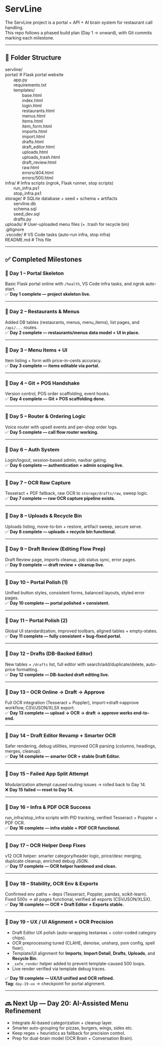 # ServLine  
The ServLine project is a portal + API + AI brain system for restaurant call handling.  
This repo follows a phased build plan (Day 1 → onward), with Git commits marking each milestone.  

---

## 📁 Folder Structure  

servline/  
portal/  # Flask portal website  
  app.py  
  requirements.txt  
  templates/  
    base.html  
    index.html  
    login.html  
    restaurants.html  
    menus.html  
    items.html  
    item_form.html  
    imports.html  
    import.html  
    drafts.html  
    draft_editor.html  
    uploads.html  
    uploads_trash.html  
    draft_review.html  
    raw.html  
    errors/404.html  
    errors/500.html  
infra/  # Infra scripts (ngrok, Flask runner, stop scripts)  
  run_infra.ps1  
  stop_infra.ps1  
storage/  # SQLite database + seed + schema + artifacts  
  servline.db  
  schema.sql  
  seed_dev.sql  
  drafts.py  
uploads/  # User-uploaded menu files (+ .trash for recycle bin)  
.gitignore  
.vscode/  # VS Code tasks (auto-run infra, stop infra)  
README.md  # This file  

---

## ✅ Completed Milestones  

### 🚀 Day 1 – Portal Skeleton  
Basic Flask portal online with `/health`, VS Code infra tasks, and ngrok auto-start.  
✅ **Day 1 complete — project skeleton live.**

---

### 🚀 Day 2 – Restaurants & Menus  
Added DB tables (restaurants, menus, menu_items), list pages, and `/api/...` routes.  
✅ **Day 2 complete — restaurants/menus data model + UI in place.**

---

### 🚀 Day 3 – Menu Items + UI  
Item listing + form with price-in-cents accuracy.  
✅ **Day 3 complete — items editable via portal.**

---

### 🚀 Day 4 – Git + POS Handshake  
Version control, POS order scaffolding, event hooks.  
✅ **Day 4 complete — Git + POS scaffolding done.**

---

### 🚀 Day 5 – Router & Ordering Logic  
Voice router with upsell events and per-shop order logs.  
✅ **Day 5 complete — call flow router working.**

---

### 🚀 Day 6 – Auth System  
Login/logout, session-based admin, navbar gating.  
✅ **Day 6 complete — authentication + admin scoping live.**

---

### 🚀 Day 7 – OCR Raw Capture  
Tesseract + PDF fallback, raw OCR to `storage/drafts/raw`, sweep logic.  
✅ **Day 7 complete — raw OCR capture pipeline exists.**

---

### 🚀 Day 8 – Uploads & Recycle Bin  
Uploads listing, move-to-bin + restore, artifact sweep, secure serve.  
✅ **Day 8 complete — uploads + recycle bin functional.**

---

### 🚀 Day 9 – Draft Review (Editing Flow Prep)  
Draft Review page, imports cleanup, job status sync, error pages.  
✅ **Day 9 complete — draft review + cleanup live.**

---

### 🚀 Day 10 – Portal Polish (1)  
Unified button styles, consistent forms, balanced layouts, styled error pages.  
✅ **Day 10 complete — portal polished + consistent.**

---

### 🚀 Day 11 – Portal Polish (2)  
Global UI standardization, improved toolbars, aligned tables + empty-states.  
✅ **Day 11 complete — fully consistent + bug-fixed portal.**

---

### 🚀 Day 12 – Drafts (DB-Backed Editor)  
New tables + `/drafts` list, full editor with search/add/duplicate/delete, auto-price formatting.  
✅ **Day 12 complete — DB-backed draft editing live.**

---

### 🚀 Day 13 – OCR Online → Draft → Approve  
Full OCR integration (Tesseract + Poppler), import→draft→approve workflow, CSV/JSON/XLSX export.  
✅ **Day 13 complete — upload → OCR → draft → approve works end-to-end.**

---

### 🚀 Day 14 – Draft Editor Revamp + Smarter OCR  
Safer rendering, debug utilities, improved OCR parsing (columns, headings, merges, cleanup).  
✅ **Day 14 complete — smarter OCR + stable Draft Editor.**

---

### 🚀 Day 15 – Failed App Split Attempt  
Modularization attempt caused routing issues → rolled back to Day 14.  
❌ **Day 15 failed — reset to Day 14.**

---

### 🚀 Day 16 – Infra & PDF OCR Success  
run_infra/stop_infra scripts with PID tracking, verified Tesseract + Poppler + PDF OCR.  
✅ **Day 16 complete — infra stable + PDF OCR functional.**

---

### 🚀 Day 17 – OCR Helper Deep Fixes  
v12 OCR helper: smarter category/header logic, price/desc merging, duplicate cleanup, enriched debug JSON.  
✅ **Day 17 complete — OCR helper hardened and clean.**

---

### 🚀 Day 18 – Stability, OCR Env & Exports  
Confirmed env paths + deps (Tesseract, Poppler, pandas, scikit-learn).  
Fixed 500s → all pages functional, verified all exports (CSV/JSON/XLSX).  
✅ **Day 18 complete — OCR + Draft Editor + Exports stable.**

---

### 🚀 Day 19 – UX / UI Alignment + OCR Precision  
- Draft Editor UX polish (auto-wrapping textareas + color-coded category chips).  
- OCR preprocessing tuned (CLAHE, denoise, unsharp, psm config, spell fixer).  
- Template/UI alignment for **Imports**, **Import Detail**, **Drafts**, **Uploads**, and **Recycle Bin**.  
- `_safe_render` helper added to prevent template-caused 500 loops.  
- Live render verified via template debug traces.  

✅ **Day 19 complete — UX/UI unified and OCR refined.**  
**Tag:** `day-19-ux` → checkpoint for portal alignment.

---

## 🔜 Next Up — Day 20: AI-Assisted Menu Refinement  
- Integrate AI-based categorization + cleanup layer.  
- Smarter auto-grouping for pizzas, burgers, wings, sides etc.  
- Keep regex + heuristics as fallback for precision control.  
- Prep for dual-brain model (OCR Brain + Conversation Brain).  
